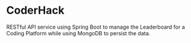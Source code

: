 # CoderHack
 RESTful API service using Spring Boot to manage the Leaderboard for a Coding Platform while using MongoDB to persist the data.
